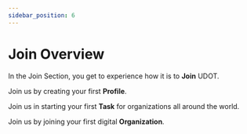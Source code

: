 ```yaml
---
sidebar_position: 6
---
```


# Join Overview

In the Join Section, you get to experience how it is to **Join** UDOT.

Join us by creating your first **Profile**. 

Join us in starting your first **Task** for organizations all around the world.

Join us by joining your first digital **Organization**. 


